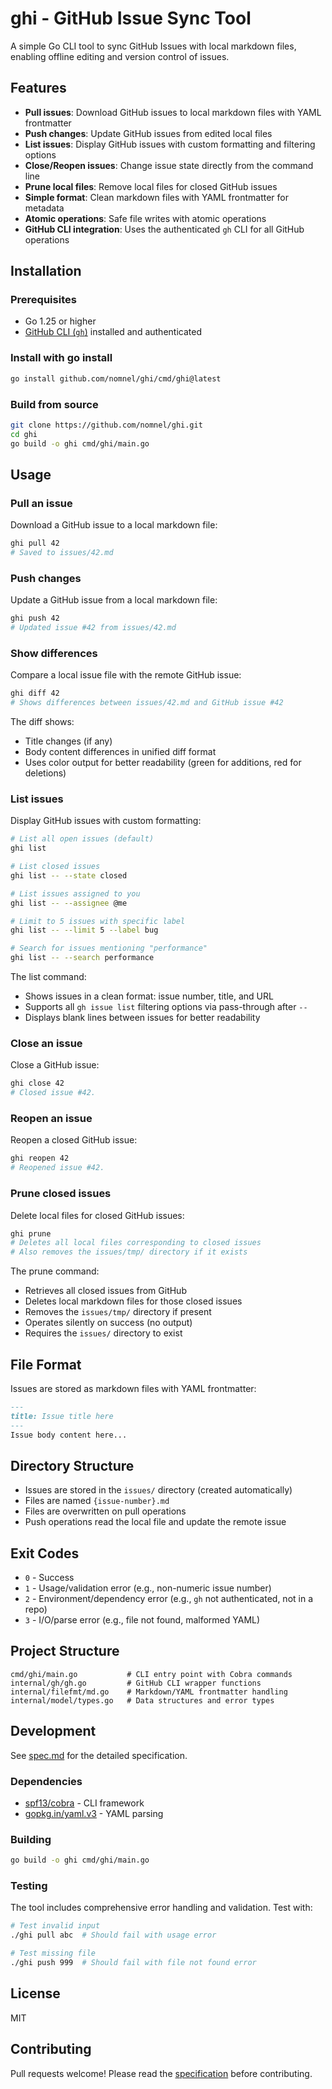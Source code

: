 # ghi - GitHub Issue Sync Tool

A simple Go CLI tool to sync GitHub Issues with local markdown files, enabling offline editing and version control of issues.

## Features

- **Pull issues**: Download GitHub issues to local markdown files with YAML frontmatter
- **Push changes**: Update GitHub issues from edited local files
- **List issues**: Display GitHub issues with custom formatting and filtering options
- **Close/Reopen issues**: Change issue state directly from the command line
- **Prune local files**: Remove local files for closed GitHub issues
- **Simple format**: Clean markdown files with YAML frontmatter for metadata
- **Atomic operations**: Safe file writes with atomic operations
- **GitHub CLI integration**: Uses the authenticated `gh` CLI for all GitHub operations

## Installation

### Prerequisites

- Go 1.25 or higher
- [GitHub CLI (`gh`)](https://cli.github.com/) installed and authenticated

### Install with go install

```bash
go install github.com/nomnel/ghi/cmd/ghi@latest
```

### Build from source

```bash
git clone https://github.com/nomnel/ghi.git
cd ghi
go build -o ghi cmd/ghi/main.go
```

## Usage

### Pull an issue

Download a GitHub issue to a local markdown file:

```bash
ghi pull 42
# Saved to issues/42.md
```

### Push changes

Update a GitHub issue from a local markdown file:

```bash
ghi push 42
# Updated issue #42 from issues/42.md
```

### Show differences

Compare a local issue file with the remote GitHub issue:

```bash
ghi diff 42
# Shows differences between issues/42.md and GitHub issue #42
```

The diff shows:
- Title changes (if any)
- Body content differences in unified diff format
- Uses color output for better readability (green for additions, red for deletions)

### List issues

Display GitHub issues with custom formatting:

```bash
# List all open issues (default)
ghi list

# List closed issues
ghi list -- --state closed

# List issues assigned to you
ghi list -- --assignee @me

# Limit to 5 issues with specific label
ghi list -- --limit 5 --label bug

# Search for issues mentioning "performance"
ghi list -- --search performance
```

The list command:
- Shows issues in a clean format: issue number, title, and URL
- Supports all `gh issue list` filtering options via pass-through after `--`
- Displays blank lines between issues for better readability

### Close an issue

Close a GitHub issue:

```bash
ghi close 42
# Closed issue #42.
```

### Reopen an issue

Reopen a closed GitHub issue:

```bash
ghi reopen 42
# Reopened issue #42.
```

### Prune closed issues

Delete local files for closed GitHub issues:

```bash
ghi prune
# Deletes all local files corresponding to closed issues
# Also removes the issues/tmp/ directory if it exists
```

The prune command:
- Retrieves all closed issues from GitHub
- Deletes local markdown files for those closed issues
- Removes the `issues/tmp/` directory if present
- Operates silently on success (no output)
- Requires the `issues/` directory to exist

## File Format

Issues are stored as markdown files with YAML frontmatter:

```markdown
---
title: Issue title here
---
Issue body content here...
```

## Directory Structure

- Issues are stored in the `issues/` directory (created automatically)
- Files are named `{issue-number}.md`
- Files are overwritten on pull operations
- Push operations read the local file and update the remote issue

## Exit Codes

- `0` - Success
- `1` - Usage/validation error (e.g., non-numeric issue number)
- `2` - Environment/dependency error (e.g., `gh` not authenticated, not in a repo)
- `3` - I/O/parse error (e.g., file not found, malformed YAML)

## Project Structure

```
cmd/ghi/main.go           # CLI entry point with Cobra commands
internal/gh/gh.go         # GitHub CLI wrapper functions
internal/filefmt/md.go    # Markdown/YAML frontmatter handling
internal/model/types.go   # Data structures and error types
```

## Development

See [spec.md](spec.md) for the detailed specification.

### Dependencies

- [spf13/cobra](https://github.com/spf13/cobra) - CLI framework
- [gopkg.in/yaml.v3](https://gopkg.in/yaml.v3) - YAML parsing

### Building

```bash
go build -o ghi cmd/ghi/main.go
```

### Testing

The tool includes comprehensive error handling and validation. Test with:

```bash
# Test invalid input
./ghi pull abc  # Should fail with usage error

# Test missing file
./ghi push 999  # Should fail with file not found error
```

## License

MIT

## Contributing

Pull requests welcome! Please read the [specification](spec.md) before contributing.